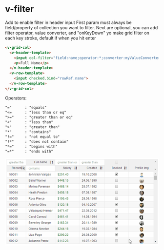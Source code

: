 # v-filter
Add to enable filter in header input
First param must always be field/property of collection you want to filter.
Next are optional, you can add filter operator, value converter, and "onKeyDown" yo make grid filter on each key stroke, default if when you hit enter

```html
<v-grid-col>
  <v-header-template>
    <input col-filter="field:name;operator:*;converter:myValueConverter;keydown:true">
    <p>Full Name</p>
  </v-header-template>
  <v-row-template>
    <input checked.bind="rowRef.name">
  </v-row-template>
</v-grid-col>
   ```
   
Operators:
```
"="      : "equals"
"<=      : "less than or eq"
">="     : "greater than or eq"
"<"      : "less than"
">"      : "greater than"
"*"      : "contains"
"!="     : "not equal to"
"!*"     : "does not contain"
"*="     : "begins with"
"=*"     : "ends with"
```
   
   
![filter](animation-filter.gif)